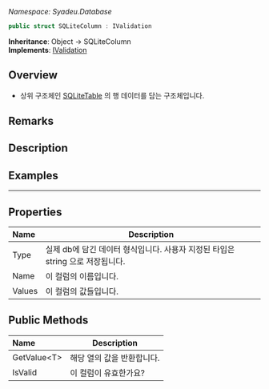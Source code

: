 _Namespace: Syadeu.Database_

```csharp
public struct SQLiteColumn : IValidation
```

**Inheritance**: Object -> SQLiteColumn  
**Implements**: [IValidation](https://github.com/Syadeu/CoreSystem/wiki/IValidation)  

## Overview

* 상위 구조체인 [SQLiteTable](https://github.com/Syadeu/CoreSystem/wiki/SQLiteTable) 의 행 데이터를 담는 구조체입니다.

## Remarks

## Description

## Examples



------

## Properties

| Name   | Description                                                  |
| :----- | ------------------------------------------------------------ |
| Type   | 실제 db에 담긴 데이터 형식입니다. 사용자 지정된 타입은 string 으로 저장됩니다. |
| Name   | 이 컬럼의 이름입니다.                                        |
| Values | 이 컬럼의 값들입니다.                                        |



## Public Methods

| Name         | Description                |
| :----------- | -------------------------- |
| GetValue\<T> | 해당 열의 값을 반환합니다. |
| IsValid      | 이 컬럼이 유효한가요?      |

